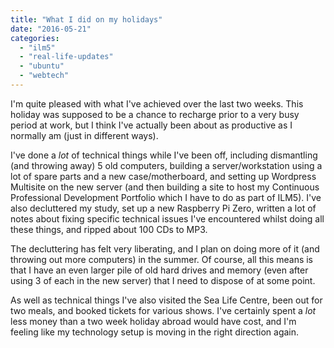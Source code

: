 ```yaml
---
title: "What I did on my holidays"
date: "2016-05-21"
categories: 
  - "ilm5"
  - "real-life-updates"
  - "ubuntu"
  - "webtech"
---
```


I'm quite pleased with what I've achieved over the last two weeks. This holiday was supposed to be a chance to recharge prior to a very busy period at work, but I think I've actually been about as productive as I normally am (just in different ways).

I've done a _lot_ of technical things while I've been off, including dismantling (and throwing away) 5 old computers, building a server/workstation using a lot of spare parts and a new case/motherboard, and setting up Wordpress Multisite on the new server (and then building a site to host my Continuous Professional Development Portfolio which I have to do as part of ILM5). I've also decluttered my study, set up a new Raspberry Pi Zero, written a lot of notes about fixing specific technical issues I've encountered whilst doing all these things, and ripped about 100 CDs to MP3.

The decluttering has felt very liberating, and I plan on doing more of it (and throwing out more computers) in the summer. Of course, all this means is that I have an even larger pile of old hard drives and memory (even after using 3 of each in the new server) that I need to dispose of at some point.

As well as technical things I've also visited the Sea Life Centre, been out for two meals, and booked tickets for various shows. I've certainly spent a _lot_ less money than a two week holiday abroad would have cost, and I'm feeling like my technology setup is moving in the right direction again.
